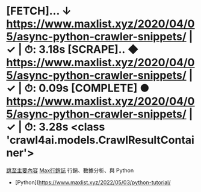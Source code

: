 [FETCH]... ↓ https://www.maxlist.xyz/2020/04/05/async-python-crawler-snippets/                                    | ✓ | ⏱: 3.18s 
[SCRAPE].. ◆ https://www.maxlist.xyz/2020/04/05/async-python-crawler-snippets/                                    | ✓ | ⏱: 0.09s 
[COMPLETE] ● https://www.maxlist.xyz/2020/04/05/async-python-crawler-snippets/                                    | ✓ | ⏱: 3.28s 
<class 'crawl4ai.models.CrawlResultContainer'>
====================
[跳至主要內容](https://www.maxlist.xyz/2020/04/05/async-python-crawler-snippets/#content)
[Max行銷誌](https://www.maxlist.xyz/)
行銷、數據分析、與 Python
  * [Python](https://www.maxlist.xyz/2022/05/03/python-tutorial/